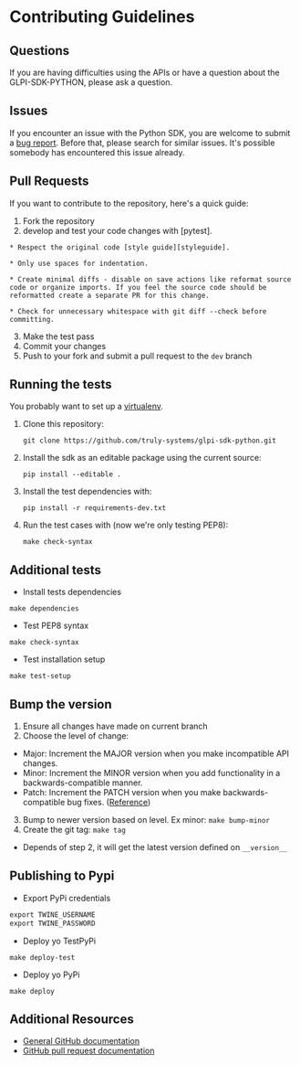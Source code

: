 # Contributing Guidelines

## Questions

If you are having difficulties using the APIs or have a question about the GLPI-SDK-PYTHON, please ask a question.

## Issues

If you encounter an issue with the Python SDK, you are welcome to submit a [bug report](https://github.com/truly-systems/glpi-sdk-python/issues).
Before that, please search for similar issues. It's possible somebody has encountered this issue already.

## Pull Requests

If you want to contribute to the repository, here's a quick guide:
  1. Fork the repository
  2. develop and test your code changes with [pytest].

    * Respect the original code [style guide][styleguide].

    * Only use spaces for indentation.

    * Create minimal diffs - disable on save actions like reformat source code or organize imports. If you feel the source code should be reformatted create a separate PR for this change.

    * Check for unnecessary whitespace with git diff --check before committing.

  3. Make the test pass
  4. Commit your changes
  5. Push to your fork and submit a pull request to the `dev` branch

## Running the tests

You probably want to set up a [virtualenv].

 1. Clone this repository:
    ```
    git clone https://github.com/truly-systems/glpi-sdk-python.git
    ```
 2. Install the sdk as an editable package using the current source:
    ```
    pip install --editable .
    ```
 3. Install the test dependencies with:
    ```
    pip install -r requirements-dev.txt
    ```
 4. Run the test cases with (now we're only testing PEP8):
    ```
    make check-syntax
    ```

## Additional tests

* Install tests dependencies

`make dependencies`

* Test PEP8 syntax

`make check-syntax`

* Test installation setup

`make test-setup`

## Bump the version

1. Ensure all changes have made on current branch
2. Choose the level of change:
 * Major: Increment the MAJOR version when you make incompatible API changes.
 * Minor: Increment the MINOR version when you add functionality in a backwards-compatible manner.
 * Patch: Increment the PATCH version when you make backwards-compatible bug fixes.
 ([Reference](https://semver.org/))
3. Bump to newer version based on level. Ex minor: `make bump-minor`
3. Create the git tag: `make tag`
  * Depends of step 2, it will get the latest version defined on `__version__`

## Publishing to Pypi

* Export PyPi credentials

```txt
export TWINE_USERNAME
export TWINE_PASSWORD
```

* Deploy yo TestPyPi

`make deploy-test`

* Deploy yo PyPi

`make deploy`

## Additional Resources
+ [General GitHub documentation](https://help.github.com/)
+ [GitHub pull request documentation](https://help.github.com/send-pull-requests/)

[styleguide]: http://google.github.io/styleguide/pyguide.html
[virtualenv]: http://virtualenv.readthedocs.org/en/latest/index.html
